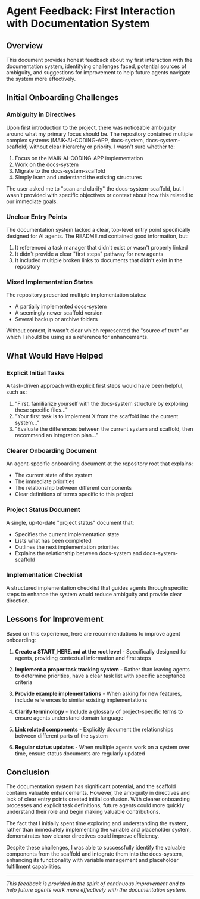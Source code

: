 # Agent Feedback: First Interaction with Documentation System

## Overview

This document provides honest feedback about my first interaction with the documentation system, identifying challenges faced, potential sources of ambiguity, and suggestions for improvement to help future agents navigate the system more effectively.

## Initial Onboarding Challenges

### Ambiguity in Directives

Upon first introduction to the project, there was noticeable ambiguity around what my primary focus should be. The repository contained multiple complex systems (MAIK-AI-CODING-APP, docs-system, docs-system-scaffold) without clear hierarchy or priority. I wasn't sure whether to:

1. Focus on the MAIK-AI-CODING-APP implementation
2. Work on the docs-system 
3. Migrate to the docs-system-scaffold
4. Simply learn and understand the existing structures

The user asked me to "scan and clarify" the docs-system-scaffold, but I wasn't provided with specific objectives or context about how this related to our immediate goals.

### Unclear Entry Points

The documentation system lacked a clear, top-level entry point specifically designed for AI agents. The README.md contained good information, but:

1. It referenced a task manager that didn't exist or wasn't properly linked
2. It didn't provide a clear "first steps" pathway for new agents
3. It included multiple broken links to documents that didn't exist in the repository

### Mixed Implementation States

The repository presented multiple implementation states:
- A partially implemented docs-system
- A seemingly newer scaffold version
- Several backup or archive folders

Without context, it wasn't clear which represented the "source of truth" or which I should be using as a reference for enhancements.

## What Would Have Helped

### Explicit Initial Tasks

A task-driven approach with explicit first steps would have been helpful, such as:
1. "First, familiarize yourself with the docs-system structure by exploring these specific files..."
2. "Your first task is to implement X from the scaffold into the current system..."
3. "Evaluate the differences between the current system and scaffold, then recommend an integration plan..."

### Clearer Onboarding Document

An agent-specific onboarding document at the repository root that explains:
- The current state of the system
- The immediate priorities
- The relationship between different components
- Clear definitions of terms specific to this project

### Project Status Document

A single, up-to-date "project status" document that:
- Specifies the current implementation state
- Lists what has been completed
- Outlines the next implementation priorities
- Explains the relationship between docs-system and docs-system-scaffold

### Implementation Checklist

A structured implementation checklist that guides agents through specific steps to enhance the system would reduce ambiguity and provide clear direction.

## Lessons for Improvement

Based on this experience, here are recommendations to improve agent onboarding:

1. **Create a START_HERE.md at the root level** - Specifically designed for agents, providing contextual information and first steps

2. **Implement a proper task tracking system** - Rather than leaving agents to determine priorities, have a clear task list with specific acceptance criteria

3. **Provide example implementations** - When asking for new features, include references to similar existing implementations

4. **Clarify terminology** - Include a glossary of project-specific terms to ensure agents understand domain language

5. **Link related components** - Explicitly document the relationships between different parts of the system

6. **Regular status updates** - When multiple agents work on a system over time, ensure status documents are regularly updated

## Conclusion

The documentation system has significant potential, and the scaffold contains valuable enhancements. However, the ambiguity in directives and lack of clear entry points created initial confusion. With clearer onboarding processes and explicit task definitions, future agents could more quickly understand their role and begin making valuable contributions.

The fact that I initially spent time exploring and understanding the system, rather than immediately implementing the variable and placeholder system, demonstrates how clearer directives could improve efficiency.

Despite these challenges, I was able to successfully identify the valuable components from the scaffold and integrate them into the docs-system, enhancing its functionality with variable management and placeholder fulfillment capabilities.

---

*This feedback is provided in the spirit of continuous improvement and to help future agents work more effectively with the documentation system.*